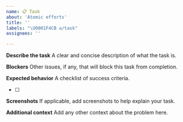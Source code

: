 ```yaml
---
name: 📋 Task
about: 'Atomic efforts'
title: ''
labels: "\U0001F4CB a/task"
assignees: ''

---
```


**Describe the task**
A clear and concise description of what the task is.

**Blockers**
Other issues, if any, that will block this task from completion.

**Expected behavior**
A checklist of success criteria.

- [ ]

**Screenshots**
If applicable, add screenshots to help explain your task.

**Additional context**
Add any other context about the problem here.
